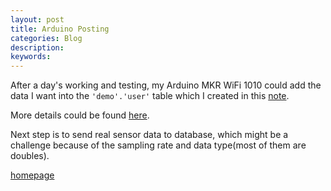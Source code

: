 ```yaml
---
layout: post
title: Arduino Posting
categories: Blog
description: 
keywords: 
---
```


After a day's working and testing, my Arduino MKR WiFi 1010 could add the data I want into the ```'demo'.'user'``` table which I created in this [note](/2018/11/25/tomcat_and_mysql).

More details could be found [here](/2018/11/28/arduino_get_and_post).  

Next step is to send real sensor data to database, which might be a challenge because of the sampling rate and data type(most of them are doubles).

[homepage](/)
